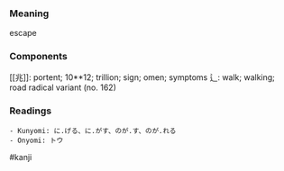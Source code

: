 ### Meaning

escape

### Components

[[兆]]: portent; 10**12; trillion; sign; omen; symptoms 辶: walk; walking; road radical variant (no. 162)

### Readings

```
- Kunyomi: に.げる、に.がす、のが.す、のが.れる
- Onyomi: トウ
```

#kanji
